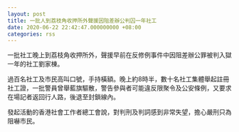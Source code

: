 ```yaml
---
layout: post
title: 一批人到荔枝角收押所外聲援因阻差辦公判囚一年社工
date: 2020-06-22 22:42:47.000000000 +08:00
categories: rss
---
```


一批社工晚上到荔枝角收押所外，聲援早前在反修例事件中因阻差辦公罪被判入獄一年的社工劉家棟。

過百名社工及市民高叫口號，手持橫額。晚上約8時半，數十名社工集體舉起註冊社工證，一批警員曾舉藍旗驅散，警告參與者可能違反限聚令及公安條例，又要求在場記者返回行人路，後退至封鎖線內。

發起活動的香港社會工作者總工會說，對判刑及判詞感到非常失望，擔心嚴刑只為阻嚇市民。
